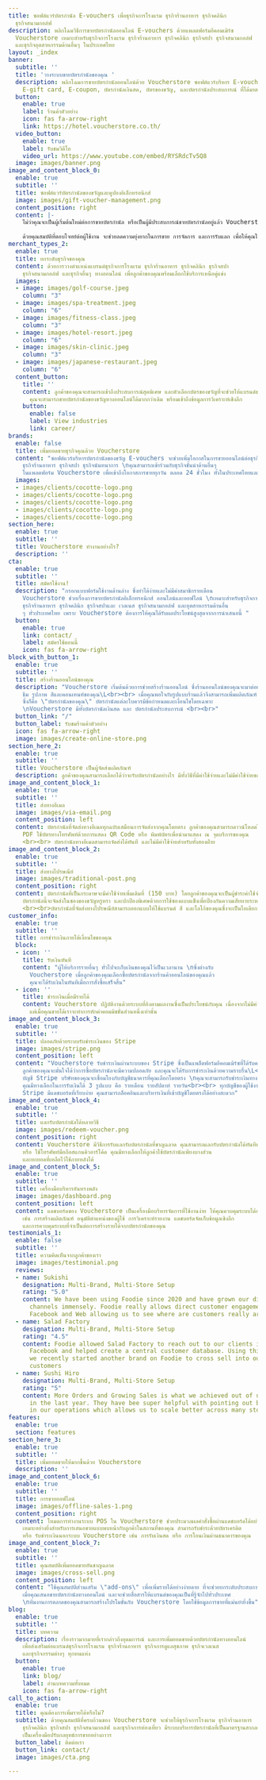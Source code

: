 ```yaml
---
title: ซอฟต์แวร์บัตรกำนัล E-vouchers เพื่อธุรกิจการโรงแรม ธุรกิจร้านอาหาร ธุรกิจคลินิก
  ธุรกิจสนามกอล์ฟ
description: พลิกโฉมวิธีการขายบัตรกำนัลออนไลน์ E-vouchers ด้วยแพลตฟอร์มอีคอมเมิร์ซ
  Voucherstore เหมาะสำหรับธุรกิจการโรงแรม ธุรกิจร้านอาหาร ธุรกิจคลินิก ธุรกิจสปา ธุรกิจสนามกอล์ฟ
  และธุรกิจอุตสาหกรรมด้านอื่นๆ ในประเทศไทย
layout: _index
banner:
  subtitle: ''
  title: 'วางระบบขายบัตรกำนัลของคุณ '
  description: พลิกโฉมการขายบัตรกำนัลออนไลน์ด้วย Voucherstore ซอฟต์แวร์บริหาร E-vouchers,
    E-gift card, E-coupon, บัตรกำนัลเงินสด, บัตรของขวัญ, และบัตรกำนัลประสบการณ์ ที่ได้มาตรฐานสากลและมีความปลอดภัยสูง
  button:
    enable: true
    label: ร้านค้าตัวอย่าง
    icon: fas fa-arrow-right
    link: https://hotel.voucherstore.co.th/
  video_button:
    enable: true
    label: รับชมวิดีโอ
    video_url: https://www.youtube.com/embed/RYSRdcTv5Q8
  image: images/banner.png
image_and_content_block_0:
  enable: true
  subtitle: ''
  title: ซอฟต์แวร์บัตรกำนัลของขวัญและคูปองอิเล็กทรอนิกส์
  image: images/gift-voucher-management.png
  content_position: right
  content: |-
    ไม่ว่าคุณจะเป็นผู้เริ่มต้นใหม่ต่อการขายบัตรกำนัล หรือเป็นผู้มีประสบการณ์ขายบัตรกำนัลอยู่แล้ว Voucherstore ออกแบบมาเพื่อส่งเสริมให้การขายบัตรกำนัลของคุณมีประสิทธิภาพยิ่งขึ้น

    ด้วยคุณสมบัติที่ตอบโจทย์ต่อผู้ใช้งาน จะช่วยลดความยุ่งยากในการขาย การจัดการ และการรับแลก เพื่อให้คุณใช้เวลาที่มีอยู่อย่างจำกัด ได้มุ่งเน้นต่อการวางแผนการตลาด และบริการต่อลูกค้าของคุณอย่างเต็มที่
merchant_types_2:
  enable: true
  title: ยกระดับธุรกิจของคุณ
  content: ด้วยการวางตำแหน่งแบรนด์ธุรกิจการโรงแรม ธุรกิจร้านอาหาร ธุรกิจคลินิก ธุรกิจสปา
    ธุรกิจสนามกอล์ฟ และธุรกิจอื่นๆ ทางออนไลน์ เพื่อลูกค้าของคุณพร้อมเลือกใช้บริการเหนือคู่แข่ง
  images:
  - image: images/golf-course.jpeg
    column: "3"
  - image: images/spa-treatment.jpeg
    column: "6"
  - image: images/fitness-class.jpeg
    column: "3"
  - image: images/hotel-resort.jpeg
    column: "6"
  - image: images/skin-clinic.jpeg
    column: "3"
  - image: images/japanese-restaurant.jpeg
    column: "6"
  content_button:
    title: ''
    content: ลูกค้าของคุณจะสามารถเข้าถึงประสบการณ์สุดพิเศษ และตัวเลือกบัตรของขวัญที่จะช่วยให้แบรนด์ของคุณก้าวสู่แถวหน้าในอุตสาหกรรม
      คุณจะสามารถขายบัตรกำนัลของขวัญทางออนไลน์ได้มากกว่าเดิม พร้อมเข้าถึงข้อมูลการวิเคราะห์เชิงลึก
    button:
      enable: false
      label: View industries
      link: career/
brands:
  enable: false
  title: เพิ่มยอดขายธุรกิจคุณด้วย Voucherstore
  content: "ซอฟต์แวร์บริหารบัตรกำนัลของขวัญ E-vouchers จะช่วยเพิ่มโอกาสในการขายออนไลน์ต่อธุรกิจการโรงแรม
    ธุรกิจร้านอาหาร ธุรกิจสปา ธุรกิจนันทนาการ \nคุณสามารถเข้าร่วมกับธุรกิจชั้นนำด้านอื่นๆ
    ในแพลตฟอร์ม Voucherstore เพื่อเข้าถึงโอกาสการขายทุกวัน ตลอด 24 ชั่วโมง ทั้งในประเทศไทยและขยายไปทั่วโลก"
  images:
  - images/clients/cocotte-logo.png
  - images/clients/cocotte-logo.png
  - images/clients/cocotte-logo.png
  - images/clients/cocotte-logo.png
  - images/clients/cocotte-logo.png
section_here:
  enable: true
  subtitle: ''
  title: Voucherstore ทำงานอย่างไร?
  description: ''
cta:
  enable: true
  subtitle: ''
  title: สมัครใช้งาน!
  description: "กรอกแบบฟอร์มใช้งานด้านล่าง ซึ่งทำได้ง่ายและไม่มีค่าสมาชิกรายเดือน
    Voucherstore ช่วยเรื่องการขายบัตรกำนัลอิเล็กทรอนิกส์ ออนไลน์และออฟไลน์ \nเหมาะสำหรับธุรกิจการโรงแรม
    ธุรกิจร้านอาหาร ธุรกิจคลินิก ธุรกิจสปาและ เวลเนส ธุรกิจสนามกอล์ฟ และอุตสาหกรรมด้านอื่น
    ๆ ทั่วประเทศไทย เพราะ Voucherstore ต้องการให้คุณได้รับผลประโยชน์สูงสุดจากการนำเสนอนี้ "
  button:
    enable: true
    link: contact/
    label: สมัครใช้ตอนนี้
    icon: fas fa-arrow-right
block_with_button_1:
  enable: true
  subtitle: ''
  title: สร้างร้านออนไลน์ของคุณ
  description: "Voucherstore เริ่มต้นด้วยการช่วยสร้างร้านออนไลน์ ซึ่งร้านออนไลน์ของคุณจะมาต่อยอดแบรนด์ของคุณเองที่มีโลโก้
    ธีม รูปภาพ สีและคอนเทนท์ของคุณ\L<br><br> เมื่อคุณพอใจกับรูปแบบร้านแล้วจึงสามารถเพิ่มผลิตภัณฑ์
    ซึ่งก็คือ \"บัตรกำนัลของคุณ\" บัตรกำนัลแต่ละใบควรมีข้อกำหนดและเงื่อนไขโดยเฉพาะ
    \nVoucherstore มีทั้งบัตรกำนัลเงินสด และ บัตรกำนัลประสบการณ์ <br><br>"
  button_link: "/"
  button_label: รับชมร้านค้าตัวอย่าง
  icon: fas fa-arrow-right
  image: images/create-online-store.png
section_here_2:
  enable: true
  subtitle: ''
  title: Voucherstore เป็นผู้จัดส่งผลิตภัณฑ์
  description: ลูกค้าของคุณสามารถเลือกได้ว่าจะรับบัตรกำนัลอย่างไร มีทั้งวิธีที่มีค่าใช้จ่ายและไม่มีค่าใช้จ่ายของการจัดส่ง
image_and_content_block_1:
  enable: true
  subtitle: ''
  title: ส่งทางอีเมล
  image: images/via-email.png
  content_position: left
  content: บัตรกำนัลที่จัดส่งทางอีเมลทุกฉบับเสมือนการจัดส่งจากคุณโดยตรง ลูกค้าของคุณสามารถดาวน์โหลดไฟล์
    PDF ใช้บัตรทางโทรศัพท์ด้วยการแสดง QR Code หรือ พิมพ์บัตรเพื่อนำมาแสดง ณ จุดบริการของคุณ
    <br><br> บัตรกำนัลทางอีเมลสามารถจัดส่งได้ทันที และไม่มีค่าใช้จ่ายสำหรับทั้งสองฝ่าย
image_and_content_block_2:
  enable: true
  subtitle: ''
  title: ส่งทางไปรษณีย์
  image: images/traditional-post.png
  content_position: right
  content: บัตรกำนัลที่เป็นกระดาษจะมีค่าใช้จ่ายเพิ่มเติมที่ (150 บาท) โดยลูกค้าของคุณจะเป็นผู้ชำระค่าใช้จ่ายส่วนนี้
    บัตรกำนัลนี้จะจัดส่งในซองของขวัญหรูหรา และปกป้องพิเศษด้วยการใช้ซองแบบแข็งเพื่อป้องกันความเสียหายระหว่างจัดส่ง
    <br><br>บัตรกำนัลที่จัดส่งทางไปรษณีย์สามารถออกแบบให้ใช้แบรนด์ สี และโลโก้ของคุณซึ่งจะเป็นไอเดียการออกแบบของกำนัลที่ดีเยี่ยม
customer_info:
  enable: true
  subtitle: ''
  title: การชำระเงินภายใต้เงื่อนไขของคุณ
  block:
  - icon: ''
    title: รับเงินทันที
    content: "ผู้ให้บริการรายอื่นๆ ทั่วไปจะเก็บเงินของคุณไว้เป็นเวลานาน \nซึ่งต่างกับ
      Voucherstore เมื่อลูกค้าของคุณเลือกซื้อบัตรกำนัลจากร้านค้าออนไลน์ของคุณแล้ว
      คุณจะได้รับเงินในทันทีเมื่อการสั่งซื้อเสร็จสิ้น"
  - icon: ''
    title: ชำระเงินเมื่อมีรายได้
    content: Voucherstore ปฏิบัติงานด้วยระบบที่อิงตามผลงานซึ่งเป็นประโยชน์กับคุณ เนื่องจากไม่มีค่าใช้จ่ายรายเดือน
      แต่เมื่อคุณขายได้เราจะทำการหักค่าคอมมิชชั่นส่วนหนึ่งเท่านั้น
image_and_content_block_3:
  enable: true
  subtitle: ''
  title: ปลอดภัยด้วยระบบรับชำระเงินของ Stripe
  image: images/stripe.png
  content_position: left
  content: "Voucherstore รับชำระเงินผ่านระบบของ Stripe ซึ่งเป็นแพล็ตฟอร์มอีคอมเมิร์ซที่ได้รับความนิยมทั่วโลก
    ลูกค้าของคุณจะมั่นใจได้ว่าการซื้อบัตรกำนัลจะมีความปลอดภัย และคุณจะได้รับการชำระเงินด้วยความราบรื่น\L<br><br>
    บัญชี Stripe บริษัทของคุณจะเชื่อมโยงกับบัญชีธนาคารที่คุณเลือกโดยตรง \nคุณจะสามารถรับชำระเงินทางคิวอาร์และบัตรเครดิตโดยอัตโนมัติ
    คุณมีทางเลือกในการรับเงินได้ 3 รูปแบบ คือ รายเดือน รายสัปดาห์ รายวัน<br><br> ทุกบัญชีของผู้ใช้งานใน
    Stripe มีแดชบอร์ดที่เรียบง่าย คุณสามารถล็อคอินและบริหารเงินที่เข้าบัญชีโดยตรงได้อย่างสะดวก"
image_and_content_block_4:
  enable: true
  subtitle: ''
  title: แลกรับบัตรกำนัลได้หลายวิธี
  image: images/redeem-voucher.png
  content_position: right
  content: Voucherstore มีวิธีการรับแลกรับบัตรกำนัลที่ชาญฉลาด คุณสามารถแลกรับบัตรกำนัลได้ทันทีทางแดชบอร์ด
    หรือ ใช้โทรศัพท์มือถือสแกนคิวอาร์โค้ด คุณมีทางเลือกให้ลูกค้าใช้บัตรกำนัลเพียงบางส่วน
    และยกยอดที่เหลือไว้ใช้ภายหลังได้
image_and_content_block_5:
  enable: true
  subtitle: ''
  title: เครื่องมือบริหารอันทรงพลัง
  image: images/dashboard.png
  content_position: left
  content: แดชบอร์ดของ Voucherstore เป็นเครื่องมือบริหารจัดการที่ใช้งานง่าย ให้คุณควบคุมระบบได้อย่างสมบูรณ์
    เช่น การสร้างผลิตภัณฑ์ อนุมัติตำแหน่งของผู้ใช้ การวิเคราะห์รายงาน แดชบอร์ดจัดเก็บข้อมูลเชิงลึก
    และการควบคุมระบบที่จำเป็นต่อการสร้างรายได้จากบัตรกำนัลของคุณ
testimonials_1:
  enable: false
  subtitle: ''
  title: ความคิดเห็นจากลูกค้าของเรา
  image: images/testimonial.png
  reviews:
  - name: Sukishi
    designation: Multi-Brand, Multi-Store Setup
    rating: "5.0"
    content: We have been using Foodie since 2020 and have grown our direct delivery
      channels immensely. Foodie really allows direct customer engagement across LINE,
      Facebook and Web allowing us to see where are customers really are.
  - name: Salad Factory
    designation: Multi-Brand, Multi-Store Setup
    rating: "4.5"
    content: Foodie allowed Salad Factory to reach out to our clients in LINE and
      Facebook and helped create a central customer database. Using this advantage,
      we recently started another brand on Foodie to cross sell into our existing
      customers
  - name: Sushi Hiro
    designation: Multi-Brand, Multi-Store Setup
    rating: "5"
    content: More Orders and Growing Sales is what we achieved out of using Foodie
      in the last year. They have bee super helpful with pointing out bottlenecks
      in our operations which allows us to scale better across many stores.
features:
  enable: true
  section: features
section_here_3:
  enable: true
  subtitle: ''
  title: เพิ่มยอดขายให้มากขึ้นด้วย Voucherstore
  description: ''
image_and_content_block_6:
  enable: true
  subtitle: ''
  title: การขายออฟไลน์
  image: images/offline-sales-1.png
  content_position: right
  content: โหมดการทำงานระบบ POS ใน Voucherstore ช่วยประมวลผลคำสั่งซื้อผ่านแดชบอร์ดได้อย่างรวดเร็ว
    เหมาะอย่างยิ่งสำหรับการเสนอขายแบบพบหน้ากับลูกค้าในสถานที่ของคุณ สามารถรับชำระด้วยบัตรเครดิต
    หรือ รับชำระเงินนอกระบบ Voucherstore เช่น การรับเงินสด หรือ การโอนเงินผ่านธนาคารของคุณ
image_and_content_block_7:
  enable: true
  subtitle: ''
  title: คุณสมบัติเพิ่มยอดขายอันชาญฉลาด
  image: images/cross-sell.png
  content_position: left
  content: "ใช้คุณสมบัติส่วนเสริม \"add-ons\" เพื่อเพิ่มรายได้อย่างง่ายดาย ที่จะช่วยยกระดับประสบการณ์ของลูกค้า
    เมื่อคุณเสนอขายบัตรกำนัลทางออนไลน์ และจะช่วยสื่อสารให้แบรนด์ของคุณเป็นที่รู้จักไปทั่วประเทศ
    \nทีมงานการตลาดของคุณสามารถสร้างโปรโมชั่นกับ Voucherstore โดยใช้ข้อมูลการขายที่แม่นยำยิ่งขึ้น"
blog:
  enable: true
  subtitle: ''
  title: บทความ
  description: เรื่องราวมากมายที่เรากล่าวถึงอุดมการณ์ และการเพิ่มยอดขายด้วยบัตรกำนัลทางออนไลน์
    เพื่อส่งเสริมต่อแบรนด์ธุรกิจการโรงแรม ธุรกิจร้านอาหาร ธุรกิจการดูแลสุขภาพ ธุรกิจเวลเนส
    และธุรกิจกรรมต่างๆ ทุกหนแห่ง
  button:
    enable: true
    link: blog/
    label: อ่านบทความทั้งหมด
    icon: fas fa-arrow-right
call_to_action:
  enable: true
  title: คุณต้องการเพิ่มรายได้หรือไม่?
  subtitle: ด้วยคุณสมบัติที่ครบถ้วนของ Voucherstore จะช่วยให้ธุรกิจการโรงแรม ธุรกิจร้านอาหาร
    ธุรกิจคลินิก ธุรกิจสปา ธุรกิจสนามกอล์ฟ และธุรกิจการท่องเที่ยว มีระบบบริหารบัตรกำนัลที่เป็นมาตรฐานสากลและมีความปลอดภัย
    เป็นเครื่องมือปรับกลยุทธ์การขายอย่างถาวร
  button_label: ติดต่อเรา
  button_link: contact/
  image: images/cta.png

---
```

